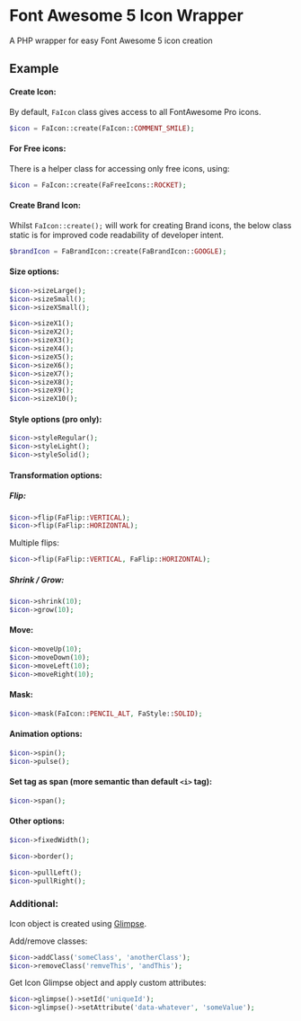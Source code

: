 Font Awesome 5 Icon Wrapper
=========================

A PHP wrapper for easy Font Awesome 5 icon creation

Example
--------

#### Create Icon:
By default, `FaIcon` class gives access to all FontAwesome Pro icons.
```php
$icon = FaIcon::create(FaIcon::COMMENT_SMILE);
```

#### For Free icons:
There is a helper class for accessing only free icons, using:

```php
$icon = FaIcon::create(FaFreeIcons::ROCKET);
```

#### Create Brand Icon:
Whilst `FaIcon::create();` will work for creating Brand icons, the below class static is for improved code readability of developer intent.
```php
$brandIcon = FaBrandIcon::create(FaBrandIcon::GOOGLE);
```

#### Size options: 
```php
$icon->sizeLarge();
$icon->sizeSmall();
$icon->sizeXSmall();

$icon->sizeX1();
$icon->sizeX2();
$icon->sizeX3();
$icon->sizeX4();
$icon->sizeX5();
$icon->sizeX6();
$icon->sizeX7();
$icon->sizeX8();
$icon->sizeX9();
$icon->sizeX10();
```

#### Style options (pro only):
```php
$icon->styleRegular();
$icon->styleLight();
$icon->styleSolid();
```

#### Transformation options:

##### Flip:
```php
$icon->flip(FaFlip::VERTICAL);
$icon->flip(FaFlip::HORIZONTAL);
```

Multiple flips:
```php
$icon->flip(FaFlip::VERTICAL, FaFlip::HORIZONTAL);
```

##### Shrink / Grow:
```php
$icon->shrink(10);
$icon->grow(10);
```

#### Move:
```php
$icon->moveUp(10);
$icon->moveDown(10);
$icon->moveLeft(10);
$icon->moveRight(10);
```

#### Mask:
```php
$icon->mask(FaIcon::PENCIL_ALT, FaStyle::SOLID);
```

#### Animation options:
```php
$icon->spin();
$icon->pulse();
```

#### Set tag as span (more semantic than default `<i>` tag):
```php
$icon->span();
```

#### Other options:
```php
$icon->fixedWidth();
```
```php
$icon->border();
```
```php
$icon->pullLeft();
$icon->pullRight();
```


### Additional:
Icon object is created using [Glimpse](https://github.com/packaged/glimpse).

Add/remove classes:
```php
$icon->addClass('someClass', 'anotherClass');
$icon->removeClass('remveThis', 'andThis');
```

Get Icon Glimpse object and apply custom attributes:

```php
$icon->glimpse()->setId('uniqueId');
$icon->glimpse()->setAttribute('data-whatever', 'someValue');
```
